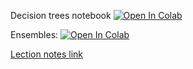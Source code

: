Decision trees notebook
[![Open In Colab](https://colab.research.google.com/assets/colab-badge.svg)](https://colab.research.google.com/github/girafe-ai/ml-mipt/blob/basic_s21/week0_06_trees_and_ensembles/week0_06_decision_trees.ipynb)

Ensembles:
[![Open In Colab](https://colab.research.google.com/assets/colab-badge.svg)](https://colab.research.google.com/github/girafe-ai/ml-mipt/blob/basic_s21/week0_06_trees_and_ensembles/week0_06_ensembles.ipynb)

[Lection notes link](https://github.com/girafe-ai/ml-mipt/blob/basic_s21/week0_06_trees_and_ensembles/week0_06_trees_and_ensembles.pdf)

